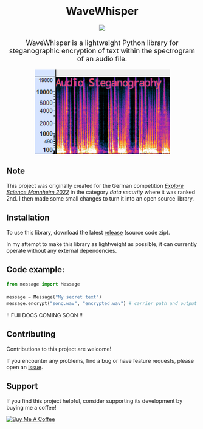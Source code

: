 <h1 align="center">
WaveWhisper
</h1>

<p align="center">
<a href="LICENSE"><img src="https://img.shields.io/badge/license-Apache%202-blue"/></a>
</p>

<p align="center" style="font-size: 18px;">WaveWhisper is a lightweight Python library for steganographic encryption of text within the spectrogram of an audio file.</p>


<p align="center">
<img src="images/screenshot.jpg">
</p>


## Note
This project was originally created for the German competition [*Explore Science Mannheim 2022*](https://www.explore-science.info/downloads/esma2022datensicherheit.pdf) in the category *data security* where it was ranked 2nd. I then made some small changes to turn it into an open source library.


## Installation
To use this library, download the latest [release](https://github.com/maxmmueller/wavewhisper/releases/latest) (source code zip).

In my attempt to make this library as lightweight as possible, it can currently operate without any external dependencies.

## Code example:

```python
from message import Message

message = Message("My secret text")
message.encrypt("song.wav", "encrypted.wav") # carrier path and output path
```

!! FUll DOCS COMING SOON !!


## Contributing
Contributions to this project are welcome!

If you encounter any problems, find a bug or have feature requests, please open an [issue](https://github.com/maxmmueller/wavewhisper/issues/new).


## Support
If you find this project helpful, consider supporting its development by buying me a coffee!

<a href="https://www.buymeacoffee.com/maxmmueller" target="_blank">
  <img src="https://www.buymeacoffee.com/assets/img/custom_images/yellow_img.png" alt="Buy Me A Coffee">
</a>